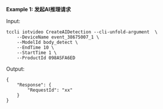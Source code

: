 **Example 1: 发起AI推理请求**



Input: 

```
tccli iotvideo CreateAIDetection --cli-unfold-argument  \
    --DeviceName event_38675007_1 \
    --ModelId body_detect \
    --EndTime 10 \
    --StartTime 1 \
    --ProductId 098ASFA6ED
```

Output: 
```
{
    "Response": {
        "RequestId": "xx"
    }
}
```

